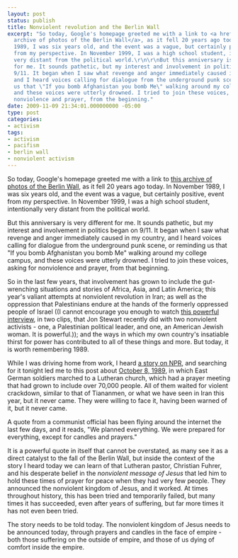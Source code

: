 ```yaml
---
layout: post
status: publish
title: Nonviolent revolution and the Berlin Wall
excerpt: "So today, Google's homepage greeted me with a link to <a href=\"http://www.google.com/berlinwall09.html\">this
  archive of photos of the Berlin Wall</a>, as it fell 20 years ago today. In November
  1989, I was six years old, and the event was a vague, but certainly positive, event
  from my perspective. In November 1999, I was a high school student, intentionally
  very distant from the political world.\r\n\r\nBut this anniversary is very different
  for me. It sounds pathetic, but my interest and involvement in politics began on
  9/11. It began when I saw what revenge and anger immediately caused in my country,
  and I heard voices calling for dialogue from the underground punk scene, or reminding
  us that \"If you bomb Afghanistan you bomb Me\" walking around my college campus,
  and these voices were utterly drowned. I tried to join these voices, asking for
  nonviolence and prayer, from the beginning."
date: 2009-11-09 21:34:01.000000000 -05:00
type: post
categories:
- activism
tags:
- activism
- pacifism
- berlin wall
- nonviolent activism
---
```

So today, Google's homepage greeted me with a link to <a href="http://www.google.com/berlinwall09.html">this archive of photos of the Berlin Wall</a>, as it fell 20 years ago today. In November 1989, I was six years old, and the event was a vague, but certainly positive, event from my perspective. In November 1999, I was a high school student, intentionally very distant from the political world.

But this anniversary is very different for me. It sounds pathetic, but my interest and involvement in politics began on 9/11. It began when I saw what revenge and anger immediately caused in my country, and I heard voices calling for dialogue from the underground punk scene, or reminding us that "If you bomb Afghanistan you bomb Me" walking around my college campus, and these voices were utterly drowned. I tried to join these voices, asking for nonviolence and prayer, from that beginning.

So in the last few years, that involvement has grown to include the gut-wrenching situations and stories of Africa, Asia, and Latin America; this year's valiant attempts at nonviolent revolution in Iran; as well as the oppression that Palestinians endure at the hands of the formerly oppressed people of Israel ((I cannot encourage you enough to watch <a href="http://blog.sojo.net/2009/10/30/video-jewish-american-and-palestinian-nonviolence-advocates-talk-with-jon-stewart/">this powerful interview</a>, in two clips, that Jon Stewart recently did with two nonviolent activists - one, a Palestinian political leader, and one, an American Jewish woman. It is powerful.)); and the ways in which my own country's insatiable thirst for power has contributed to all of these things and more. But today, it is worth remembering 1989.

While I was driving home from work, I heard <a href="http://www.npr.org/templates/story/story.php?storyId=120251039&amp;ft=1&amp;f=1004">a story on NPR</a>, and searching for it tonight led me to this post about <a href="http://wallwritings.wordpress.com/2009/10/11/on-october-8-1989-prayers-and-candles-ended-an-occupation/">October 8, 1989</a>, in which East German soldiers marched to a Lutheran church, which had a prayer meeting that had grown to include over 70,000 people. All of them waited for violent crackdown, similar to that of Tiananmen, or what we have seen in Iran this year, but it never came. They were willing to face it, having been warned of it, but it never came.

A quote from a communist official has been flying around the internet the last few days, and it reads, "We planned everything. We were prepared for everything, except for candles and prayers."

It is a powerful quote in itself that cannot be overstated, as many see it as a direct catalyst to the fall of the Berlin Wall, but inside the context of the story I heard today we can learn of that Lutheran pastor, Christian Fuhrer, and his desperate belief in the <em>nonviolent message of Jesus</em> that led him to hold these times of prayer for peace when they had very few people. They announced the nonviolent kingdom of Jesus, and it worked. At times throughout history, this has been tried and temporarily failed, but many times it has succeeded, even after years of suffering, but far more times it has not even been tried.

The story needs to be told today. The nonviolent kingdom of Jesus needs to be announced today, through prayers and candles in the face of empire - both those suffering on the outside of empire, and those of us dying of comfort inside the empire.
